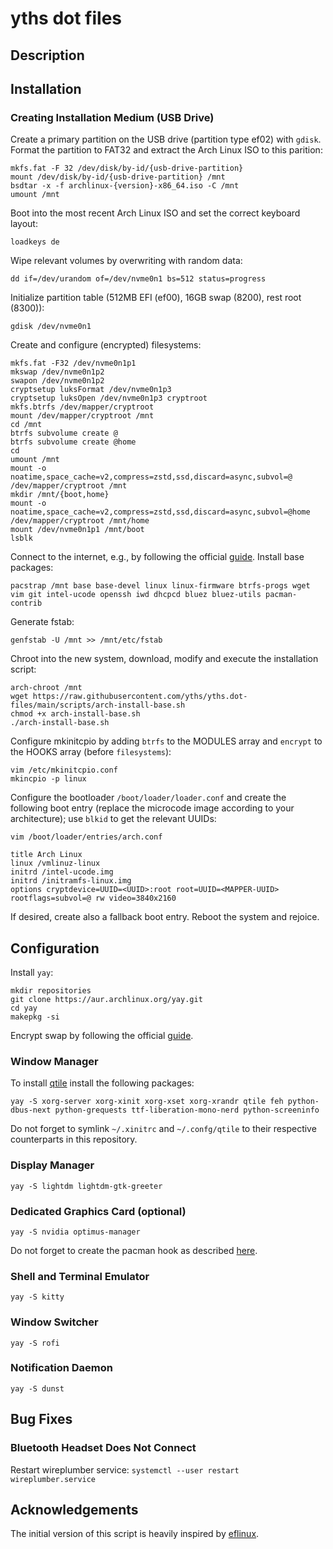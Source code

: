 # yths dot files
## Description

## Installation
### Creating Installation Medium (USB Drive)
Create a primary partition on the USB drive (partition type ef02) with `gdisk`. Format the partition to FAT32 and extract the Arch Linux ISO to this parition:
```
mkfs.fat -F 32 /dev/disk/by-id/{usb-drive-partition}
mount /dev/disk/by-id/{usb-drive-partition} /mnt
bsdtar -x -f archlinux-{version}-x86_64.iso -C /mnt
umount /mnt
```
Boot into the most recent Arch Linux ISO and set the correct keyboard layout:
```
loadkeys de
```
Wipe relevant volumes by overwriting with random data:
```
dd if=/dev/urandom of=/dev/nvme0n1 bs=512 status=progress
```
Initialize partition table (512MB EFI (ef00), 16GB swap (8200), rest root (8300)):
```
gdisk /dev/nvme0n1
```
Create and configure (encrypted) filesystems:
```
mkfs.fat -F32 /dev/nvme0n1p1
mkswap /dev/nvme0n1p2
swapon /dev/nvme0n1p2
cryptsetup luksFormat /dev/nvme0n1p3
cryptsetup luksOpen /dev/nvme0n1p3 cryptroot
mkfs.btrfs /dev/mapper/cryptroot
mount /dev/mapper/cryptroot /mnt
cd /mnt
btrfs subvolume create @
btrfs subvolume create @home
cd
umount /mnt
mount -o noatime,space_cache=v2,compress=zstd,ssd,discard=async,subvol=@ /dev/mapper/cryptroot /mnt
mkdir /mnt/{boot,home}
mount -o noatime,space_cache=v2,compress=zstd,ssd,discard=async,subvol=@home /dev/mapper/cryptroot /mnt/home
mount /dev/nvme0n1p1 /mnt/boot
lsblk
```
Connect to the internet, e.g., by following the official [guide](https://wiki.archlinux.org/title/iwd).
Install base packages:
```
pacstrap /mnt base base-devel linux linux-firmware btrfs-progs wget vim git intel-ucode openssh iwd dhcpcd bluez bluez-utils pacman-contrib
```
Generate fstab:
```
genfstab -U /mnt >> /mnt/etc/fstab
```
Chroot into the new system, download, modify and execute the installation script:
```
arch-chroot /mnt
wget https://raw.githubusercontent.com/yths/yths.dot-files/main/scripts/arch-install-base.sh
chmod +x arch-install-base.sh
./arch-install-base.sh
```
Configure mkinitcpio by adding `btrfs` to the MODULES array and `encrypt` to the HOOKS array (before `filesystems`):
```
vim /etc/mkinitcpio.conf
mkincpio -p linux
```
Configure the bootloader `/boot/loader/loader.conf` and create the following boot entry (replace the microcode image according to your architecture); use `blkid` to get the relevant UUIDs:
```
vim /boot/loader/entries/arch.conf
```
```
title Arch Linux
linux /vmlinuz-linux
initrd /intel-ucode.img
initrd /initramfs-linux.img
options cryptdevice=UUID=<UUID>:root root=UUID=<MAPPER-UUID> rootflags=subvol=@ rw video=3840x2160
```
If desired, create also a fallback boot entry. Reboot the system and rejoice.
## Configuration
Install `yay`:
```
mkdir repositories
git clone https://aur.archlinux.org/yay.git
cd yay
makepkg -si
```
Encrypt swap by following the official [guide](https://wiki.archlinux.org/title/Dm-crypt/Swap_encryption).

### Window Manager
To install [qtile](https://www.qtile.org/) install the following packages:
```
yay -S xorg-server xorg-xinit xorg-xset xorg-xrandr qtile feh python-dbus-next python-grequests ttf-liberation-mono-nerd python-screeninfo
```
Do not forget to symlink `~/.xinitrc` and `~/.confg/qtile` to their respective counterparts in this repository.
### Display Manager
```
yay -S lightdm lightdm-gtk-greeter
```
### Dedicated Graphics Card (optional)
```
yay -S nvidia optimus-manager
```
Do not forget to create the pacman hook as described [here](https://wiki.archlinux.org/title/NVIDIA#pacman_hook).
### Shell and Terminal Emulator
```
yay -S kitty
```
### Window Switcher
```
yay -S rofi
```
### Notification Daemon
```
yay -S dunst
```
## Bug Fixes
### Bluetooth Headset Does Not Connect
Restart wireplumber service:
```systemctl --user restart wireplumber.service```
## Acknowledgements
The initial version of this script is heavily inspired by [eflinux](https://gitlab.com/eflinux/arch-basic).
